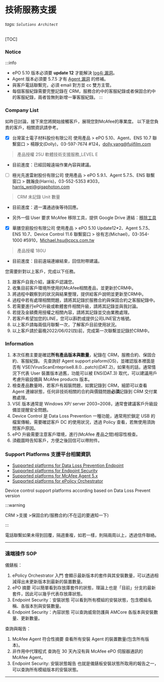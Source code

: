 # 技術服務支援
###### tags: `Solutions Architect`
[TOC]

### Notice

:::info
- ePO 5.10 版本必須要 **update 12** 才能解決 [log4j 漏洞](https://buzzorange.com/techorange/2021/12/21/what-is-log4j-and-log4shell/)。
- Agent 版本必須要 5.7.5 才有 [Agent 漏洞](https://www.ithome.com.tw/news/149034) 的修補。
- 與客戶電話聯繫完，必須 email 對方並 cc 雙方主管。
- 每個客服紀錄需要完整記錄在 CRM，服務合約中的客服紀錄或者保固合約中的客服紀錄，兩者皆無則新增一筆客服紀錄。
:::

### Company List

如昨日討論，接下來您將開始接觸客戶，展現您對McAfee的專業度。
以下是您負責的客戶，相關資訊請參考。

- [x] 台灣富士電子材料股份有限公司
使用產品 > ePO 5.10、Agent、ENS 10.7
聯繫窗口 > 楊靜文(Dolly)，03-597-7674 #124，dolly.yang@fujifilm.com
> 產品授權 25U
> 軟體技術支援服務_LEVEL E

- 目前進度：已經回報遠端作業內容與建議。

- [ ] 極光先進雷射股份有限公司
使用產品 > ePO 5.9.1、Agent 5.7.5、ENS
聯繫窗口 > 魏瀚良(Harris)，03-552-5353 #303，harris_wei@gigaphoton.com
> CRM 未記錄 Unit 數量

- 目前進度：週一溝通過後等待回應。

- 另外一個 User 要求 McAfee 移除工具，提供 Google Drive 連結：[移除工具](https://drive.google.com/drive/folders/1mQLEuMkXbqw9j3ebx7RtJTJPItXzK4P-?usp=sharing)


- [x] 華膳空廚股份有限公司
使用產品 > ePO 5.10 Update12*2、Agent 5.7.5、ENS 10.7、Device Control 11.6
聯繫窗口 > 徐有志(Michael)，03-354-1000 #5910，Michael.hsu@cpcs.com.tw
> 產品授權 180U

- 目前進度：目前遠端連線結束，回信附帶建議。

您需要針對以上客戶，完成以下任務。
1.	跟客戶自我介紹，讓客戶認識您。
2.	收集目前客戶環境所使用的McAfee相關產品，並更新於CRM中。
3.	將過程中觀察到的狀況與結果整理，提供給客戶說明並更新至CRM中。
4.	過程中若有處理相關問題，請將其記錄於服務合約與保固合約之客服紀錄中。
5.	若需要進行ePO升級或軟體套件相關升級，請將其記錄並與我討論。
6.	若提及金額費用授權之相關內容，請將其記錄並交由業務處理。
7.	若客戶希望加您的LINE，您可以斟酌或提供公司LINE官方帳號。
8.	以上客戶請每兩個月聯繫一次，了解客戶目前使用狀況。
9.	以上客戶請於最晚2022/06/02(四)前，完成第一次聯繫並記錄於CRM中。

### Information

1. 本次任務主要是確認**所有產品版本與數量**，紀錄在 CRM，服務合約、保固合約、客服紀錄。
    先查詢好 Agent support plaform(OS)，並確認版本裡面是否有 VSE(VirusScanEnteprise8.8.0...patch)(DAT.2)，如果有的話，通常情況下代表 User 裝置版本過舊，功能可以被 ENS(DAT.3) 取代，可以建議用戶考慮升級設備與 McAfee products 版本。
2. 檢查產品數量時，若客戶有超裝問題，如實記錄到 CRM，細節可以查看 Agent 連線狀態，任何非技術相關的合約與價錢問題**必須**記錄到 CRM 交付業務處理。
3. VSE 版本通常是 Windows XP/ server 2003~2008，通常會建議客戶升級設備並提醒安全問題。
4. Device Control 是 Data Loss Prevention 一種功能，通常用於鎖定 USB 的檔案傳輸，需要確認客戶 DC 的使用狀況，透過 Policy 查看，若無使用須詢問客戶原因。
5. ePO 升級需要注意客戶環境，進行(McAfee 產品之間)相容性檢查。
6. 須截圖時告知客戶，方便之後回信可以帶附件。

### Support Platforms 支援平台相關資訊

- [Supported platforms for Data Loss Prevention Endpoint](https://kc.mcafee.com/corporate/index?page=content&id=KB68147)
- [Supported platforms for Endpoint Security](https://kc.mcafee.com/corporate/index?page=content&id=KB82761&actp=null&viewlocale=en_US&locale=en_US)
- [Supported platforms for McAfee Agent 5.x](https://kc.mcafee.com/corporate/index?page=content&id=KB51573&actp=null&viewlocale=en_US&showDraft=false&platinum_status=false&locale=en_US)
- [Supported platforms for ePolicy Orchestrator](https://kc.mcafee.com/corporate/index?page=content&id=KB51569&actp=null&viewlocale=en_US&showDraft=false&platinum_status=false&locale=en_US)

Device control support platforms according based on Data Loss Prevent version 


:::warning

CRM >支援 >保固合約/服務合約(不在這的要通知一下)

:::


電話聯繫如果未得到回覆，隔週重複，如若一樣，則隔兩周以上，透過信件聯絡。

---

### 遠端操作 SOP

儀錶板：

1. ePolicy Orchestrator 入門
   會顯示最新版本的套件與其安裝數量，可以透過相減得出未更新版本到最新的裝置數量。
2. ePO 摘要
   可以簡單看到存放庫套件的狀態，理論上也是「目前」分支的最新套件，因此可以幾乎代表存放庫狀態。 
3. Endpoint Security：安裝狀態
   可以看到所有模組的安裝狀態，包含模組名稱、各版本別與安裝數量。
4. Endpoint Security：內容狀態
   可以查詢威脅防護與 AMCore 各版本與安裝數量、更新數量。
   
查詢與報告：

1. McAfee Agent 符合性摘要
   查看所有安裝 Agent 的裝置數量(包含所有版本)。  
2. 非作用中代理程式
   查詢在 30 天內沒有與 McAfee ePO 伺服器通訊的 McAfee Agent。
3. Endpoint Security: 安裝狀態報告
   也就是儀錶板安裝狀態所取用的報告之一，可以查詢所有模組版本的安裝狀態。

---













[log4j]:(https://buzzorange.com/techorange/2021/12/21/what-is-log4j-and-log4shell/)
[agent]:(https://www.ithome.com.tw/news/149034)